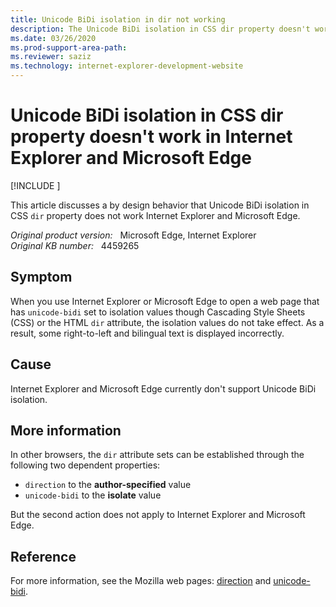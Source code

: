 ```yaml
---
title: Unicode BiDi isolation in dir not working
description: The Unicode BiDi isolation in CSS dir property doesn't work in Internet Explorer and Microsoft Edge.
ms.date: 03/26/2020
ms.prod-support-area-path: 
ms.reviewer: saziz
ms.technology: internet-explorer-development-website
---
```

# Unicode BiDi isolation in CSS dir property doesn't work in Internet Explorer and Microsoft Edge

[!INCLUDE [](../includes/browsers-important.md)]

This article discusses a by design behavior that Unicode BiDi isolation in CSS `dir` property does not work Internet Explorer and Microsoft Edge.

_Original product version:_ &nbsp; Microsoft Edge, Internet Explorer  
_Original KB number:_ &nbsp; 4459265

## Symptom

When you use Internet Explorer or Microsoft Edge to open a web page that has `unicode-bidi` set to isolation values though Cascading Style Sheets (CSS) or the HTML `dir` attribute, the isolation values do not take effect. As a result, some right-to-left and bilingual text is displayed incorrectly.

## Cause

Internet Explorer and Microsoft Edge currently don't support Unicode BiDi isolation.

## More information

In other browsers, the `dir` attribute sets can be established through the following two dependent properties:

- `direction` to the **author-specified** value
- `unicode-bidi` to the **isolate** value

But the second action does not apply to Internet Explorer and Microsoft Edge.

## Reference

For more information, see the Mozilla web pages: [direction](https://developer.mozilla.org/docs/Web/CSS/direction) and [unicode-bidi](https://developer.mozilla.org/docs/Web/CSS/unicode-bidi).
